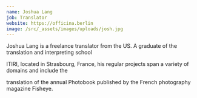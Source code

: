 ```yaml
---
name: Joshua Lang
job: Translator
website: https://officina.berlin
image: /src/_assets/images/uploads/josh.jpg
---
```

Joshua Lang is a freelance translator from the US. A graduate of the translation and interpreting school

ITIRI, located in Strasbourg, France, his regular projects span a variety of domains and include the

translation of the annual Photobook published by the French photography magazine Fisheye.